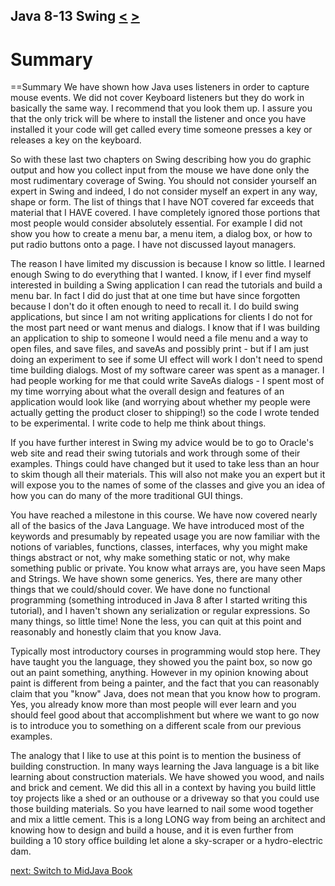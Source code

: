 ## Java 8-13 Swing [&LT;](Java0812.md) [&GT;](Java0901.md)
# Summary
==Summary
We have shown how Java uses listeners in order to capture mouse events. We did not cover Keyboard listeners but they do work in basically the same way. I recommend that you look them up. I assure you that the only trick will be where to install the listener and once you have installed it your code will get called every time someone presses a key or releases a key on the keyboard. 

So with these last two chapters on Swing describing how you do graphic output and how you collect input from the mouse we have done only the most rudimentary coverage of Swing. You should not consider yourself an expert in Swing and indeed, I do not consider myself an expert in any way, shape or form. The list of things that I have NOT covered far exceeds that material that I HAVE covered. I have completely ignored those portions that most people would consider absolutely essential. For example I did not show you how to create a menu bar, a menu item, a dialog box, or how to put radio buttons onto a page. I have not discussed layout managers.

The reason I have limited my discussion is because I know so little. I learned enough Swing to do everything that I wanted. I know, if I ever find myself interested in building a Swing application I can read the tutorials and build a menu bar. In fact I did do just that at one time but have since forgotten because I don't do it often enough to need to recall it. I do build swing applications, but since I am not writing applications for clients I do not for the most part need or want menus and dialogs. I know that if I was building an application to ship to someone I would need a file menu and a way to open files, and save files, and saveAs and possibly print - but if I am just doing an experiment to see if some UI effect will work I don't need to spend time building dialogs. Most of my software career was spent as a manager. I had people working for me that could write SaveAs dialogs - I spent most of my time worrying about what the overall design and features of an application would look like (and worrying about whether my people were actually getting the product closer to shipping!) so the code I wrote tended to be experimental. I write code to help me think about things.

If you have further interest in Swing my advice would be to go to Oracle's web site and read their swing tutorials and work through some of their examples. Things could have changed but it used to take less than an hour to skim though all their materials. This will also not make you an expert but it will expose you to the names of some of the classes and give you an idea of how you can do many of the more traditional GUI things.

You have reached a milestone in this course. We have now covered nearly all of the basics of the Java Language. We have introduced most of the keywords and presumably by repeated usage you are now familiar with the notions of variables, functions, classes, interfaces, why you might make things abstract or not, why make something static or not, why make something public or private. You know what arrays are, you have seen Maps and Strings. We have shown some generics. Yes, there are many other things that we could/should cover. We have done no functional programming (something introduced in Java 8 after I started writing this tutorial), and I haven't shown any serialization or regular expressions. So many things, so little time! None the less, you can quit at this point and reasonably and honestly claim that you know Java.

Typically most introductory courses in programming would stop here. They have taught you the language, they showed you the paint box, so now go out an paint something, anything. However in my opinion knowing about paint is different from being a painter, and the fact that you can reasonably claim that you "know" Java, does not mean that you know how to program. Yes, you already know more than most people will ever learn and you should feel good about that accomplishment but where we want to go now is to introduce you to something on a different scale from our previous examples.

The analogy that I like to use at this point is to mention the business of building construction. In many ways learning the Java language is a bit like learning about construction materials. We have showed you wood, and nails and brick and cement. We did this all in a context by having you build little toy projects like a shed or an outhouse or a driveway so that you could use those building materials. So you have learned to nail some wood together and mix a little cement. This is a long LONG way from being an architect and knowing how to design and build a house, and it is even further from building a 10 story office building let alone a sky-scraper or a hydro-electric dam.

[next: Switch to MidJava Book](../MidJava/MJ0101.md)

